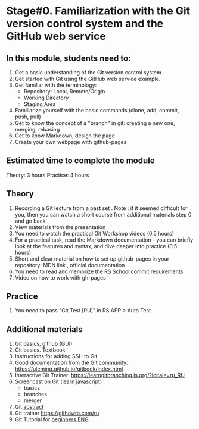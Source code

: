 # Stage#0. Familiarization with the Git version control system and the GitHub web service
## In this module, students need to:
1. Get a basic understanding of the Git version control system.
2. Get started with Git using the GitHub web service example.
3. Get familiar with the terminology:
    - Repository: Local, Remote/Origin
    - Working Directory
    - Staging Area
4. Familiarize yourself with the basic commands (clone, add, commit, push, pull)
5. Get to know the concept of a "branch" in git: creating a new one, merging, rebasing
6. Get to know Markdown, design the page
7. Create your own webpage with github-pages
## Estimated time to complete the module
Theory: 3 hours 
Practice: 4 hours

## Theory
1. Recording a Git lecture from a past set . Note : if it seemed difficult for you, then you can watch a short course from additional materials step 0 and go back
2. View materials from the presentation
3. You need to watch the practical Git Workshop videos (0.5 hours)
4. For a practical task, read the Markdown documentation - you can briefly look at the features and syntax, and dive deeper into practice (0.5 hours)
5. Short and clear material on how to set up github-pages in your repository: MDN link , official documentation
6. You need to read and memorize the RS School commit requirements
7. Video on how to work with gh-pages
## Practice
1. You need to pass "Git Test [RU]" in RS APP > Auto Test
## Additional materials
1. Git basics, github (GUI)
2. Git basics. Textbook
3. Instructions for adding SSH to Git
4. Good documentation from the Git community: https://uleming.github.io/gitbook/index.html
5. Interactive Git Trainer: https://learngitbranching.js.org/?locale=ru_RU
6. Screencast on Git ([learn javascript](https://www.youtube.com/watch?v=vMdSqMf6BPY&list=PL_euSNU_eLbegnt7aR8I1gXfLhKZbxnYX&ab_channel=LeelaWebDev))
   - basics
   - branches
   - merger
7. Git [abstract](https://www.evernote.com/shard/s368/client/snv?noteGuid=b1359883-2b9e-419a-b9de-dd959fc05f05&noteKey=97c0f19486d851b3&sn=https%3A%2F%2Fwww.evernote.com%2Fshard%2Fs368%2Fsh%2Fb1359883-2b9e-419a-b9de-dd959fc05f05%2F97c0f19486d851b3&title=Git)
8. Git trainer https://githowto.com/ru
9. Git Tutorial for [beginners ENG](https://www.w3schools.com/git/default.asp?remote=github)